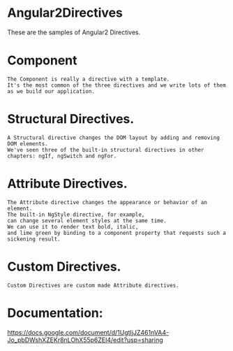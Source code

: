 # Angular2Directives

These are the samples of Angular2 Directives.

# Component
    The Component is really a directive with a template. 
    It's the most common of the three directives and we write lots of them as we build our application.
    
# Structural Directives. 
    A Structural directive changes the DOM layout by adding and removing DOM elements. 
    We've seen three of the built-in structural directives in other chapters: ngIf, ngSwitch and ngFor.
    
# Attribute Directives.
    The Attribute directive changes the appearance or behavior of an element. 
    The built-in NgStyle directive, for example, 
    can change several element styles at the same time. 
    We can use it to render text bold, italic, 
    and lime green by binding to a component property that requests such a sickening result.
    
# Custom Directives.
    Custom Directives are custom made Attribute directives.
# Documentation:
https://docs.google.com/document/d/1UgtIjJZ461nVA4-Jo_pbDWshXZEKr8nLOhX55p6ZEl4/edit?usp=sharing
